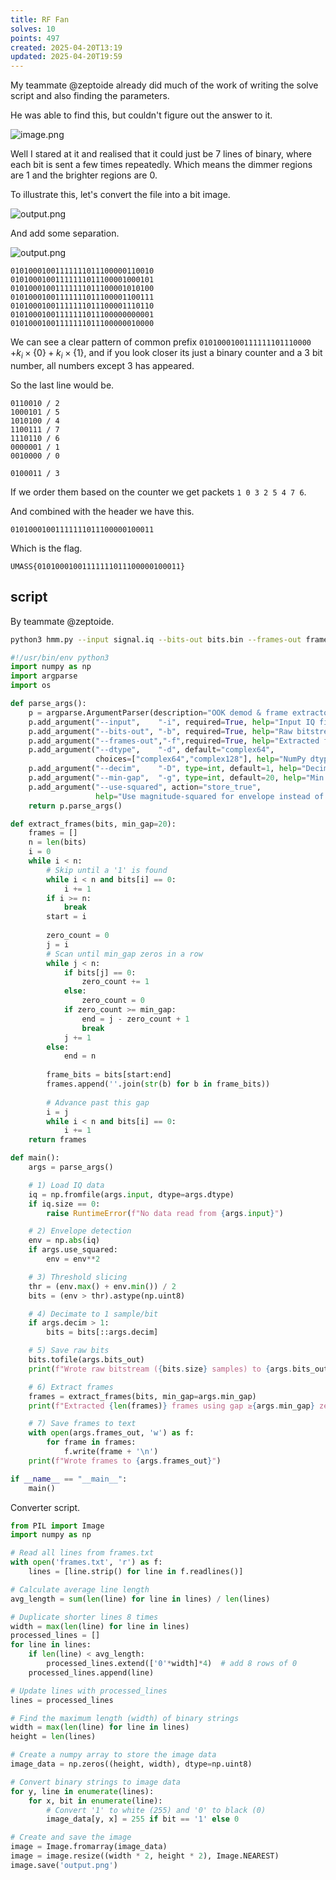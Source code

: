 ```yaml
---
title: RF Fan
solves: 10
points: 497
created: 2025-04-20T13:19
updated: 2025-04-20T19:59
---
```


My teammate @zeptoide already did much of the work of writing the solve script and also finding the parameters.

He was able to find this, but couldn't figure out the answer to it.

![image.png](https://res.cloudinary.com/kumonochisanaka/image/upload/v1745169893/2025/04/2fffdccf193b95b6b448597b9ece9021.png)

Well I stared at it and realised that it could just be 7 lines of binary, where each bit is sent a few times repeatedly. Which means the dimmer regions are 1 and the brighter regions are 0.

To illustrate this, let's convert the file into a bit image.

![output.png](https://res.cloudinary.com/kumonochisanaka/image/upload/v1745169828/2025/04/b560918001833837a8159ce46c510411.png)

And add some separation.

![output.png](https://res.cloudinary.com/kumonochisanaka/image/upload/v1745170334/2025/04/bd752e7e2b3282ba89b98f4e3d10164d.png)

```
01010001001111111011100000110010
01010001001111111011100001000101
01010001001111111011100001010100
01010001001111111011100001100111
01010001001111111011100001110110
01010001001111111011100000000001
01010001001111111011100000010000
```

We can see a clear pattern of common prefix `0101000100111111101110000` $+k_{i}\times\{0\}+k_i\times \{ 1 \}$, and if you look closer its just a binary counter and a 3 bit number, all numbers except 3 has appeared.

So the last line would be.

```
0110010 / 2
1000101 / 5
1010100 / 4
1100111 / 7
1110110 / 6
0000001 / 1
0010000 / 0

0100011 / 3
```

If we order them based on the counter we get packets `1 0 3 2 5 4 7 6`.

And combined with the header we have this.

```
01010001001111111011100000100011
```

Which is the flag.

```flag
UMASS{01010001001111111011100000100011}
```

## script

By teammate @zeptoide.

```bash
python3 hmm.py --input signal.iq --bits-out bits.bin --frames-out frames.txt --dtype complex64 --decim 800 --min-gap 50 --use-squared
```

```python [hmm.py]
#!/usr/bin/env python3
import numpy as np
import argparse
import os

def parse_args():
    p = argparse.ArgumentParser(description="OOK demod & frame extractor")
    p.add_argument("--input",    "-i", required=True, help="Input IQ file (raw interleaved)")
    p.add_argument("--bits-out", "-b", required=True, help="Raw bitstream output (0x00/0x01 bytes)")
    p.add_argument("--frames-out","-f",required=True, help="Extracted frames output (text, one per line)")
    p.add_argument("--dtype",    "-d", default="complex64",
                   choices=["complex64","complex128"], help="NumPy dtype of IQ samples")
    p.add_argument("--decim",    "-D", type=int, default=1, help="Decimation factor (samples per bit)")
    p.add_argument("--min-gap",  "-g", type=int, default=20, help="Min consecutive zeros to delimit frames")
    p.add_argument("--use-squared", action="store_true",
                   help="Use magnitude-squared for envelope instead of magnitude")
    return p.parse_args()

def extract_frames(bits, min_gap=20):
    frames = []
    n = len(bits)
    i = 0
    while i < n:
        # Skip until a '1' is found
        while i < n and bits[i] == 0:
            i += 1
        if i >= n:
            break
        start = i
        
        zero_count = 0
        j = i
        # Scan until min_gap zeros in a row
        while j < n:
            if bits[j] == 0:
                zero_count += 1
            else:
                zero_count = 0
            if zero_count >= min_gap:
                end = j - zero_count + 1
                break
            j += 1
        else:
            end = n
        
        frame_bits = bits[start:end]
        frames.append(''.join(str(b) for b in frame_bits))
        
        # Advance past this gap
        i = j
        while i < n and bits[i] == 0:
            i += 1
    return frames

def main():
    args = parse_args()

    # 1) Load IQ data
    iq = np.fromfile(args.input, dtype=args.dtype)
    if iq.size == 0:
        raise RuntimeError(f"No data read from {args.input}")

    # 2) Envelope detection
    env = np.abs(iq)
    if args.use_squared:
        env = env**2

    # 3) Threshold slicing
    thr = (env.max() + env.min()) / 2
    bits = (env > thr).astype(np.uint8)

    # 4) Decimate to 1 sample/bit
    if args.decim > 1:
        bits = bits[::args.decim]

    # 5) Save raw bits
    bits.tofile(args.bits_out)
    print(f"Wrote raw bitstream ({bits.size} samples) to {args.bits_out}")

    # 6) Extract frames
    frames = extract_frames(bits, min_gap=args.min_gap)
    print(f"Extracted {len(frames)} frames using gap ≥{args.min_gap} zeros")

    # 7) Save frames to text
    with open(args.frames_out, 'w') as f:
        for frame in frames:
            f.write(frame + '\n')
    print(f"Wrote frames to {args.frames_out}")

if __name__ == "__main__":
    main()
```

Converter script.

```python [convert.py]
from PIL import Image
import numpy as np

# Read all lines from frames.txt
with open('frames.txt', 'r') as f:
    lines = [line.strip() for line in f.readlines()]

# Calculate average line length
avg_length = sum(len(line) for line in lines) / len(lines)

# Duplicate shorter lines 8 times
width = max(len(line) for line in lines)
processed_lines = []
for line in lines:
    if len(line) < avg_length:
        processed_lines.extend(['0'*width]*4)  # add 8 rows of 0
    processed_lines.append(line)

# Update lines with processed_lines
lines = processed_lines

# Find the maximum length (width) of binary strings
width = max(len(line) for line in lines)
height = len(lines)

# Create a numpy array to store the image data
image_data = np.zeros((height, width), dtype=np.uint8)

# Convert binary strings to image data
for y, line in enumerate(lines):
    for x, bit in enumerate(line):
        # Convert '1' to white (255) and '0' to black (0)
        image_data[y, x] = 255 if bit == '1' else 0

# Create and save the image
image = Image.fromarray(image_data)
image = image.resize((width * 2, height * 2), Image.NEAREST)
image.save('output.png')
```
